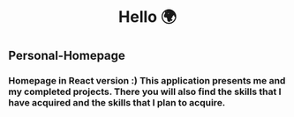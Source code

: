 <div align="center">
<h1>Hello 🌍</h1>
</div>

## Personal-Homepage

### Homepage in React version :) This application presents me and my completed projects. There you will also find the skills that I have acquired and the skills that I plan to acquire.
